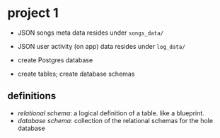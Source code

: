 # project 1
* JSON songs meta data resides under `songs_data/`
* JSON user activity (on app) data resides under `log_data/`

* create Postgres database
* create tables; create database schemas

## definitions
* _relational schema_: a logical definition of a table. like a blueprint.
* _database schema_: collection of the relational schemas for the hole database
